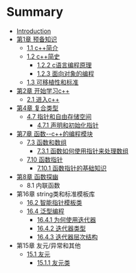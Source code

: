 # Summary

* [Introduction](README.md)
* [第1章 预备知识](di-yi-zhang.md)
  * [1.1 c++简介](di-yi-zhang/11-cjian-jie.md)
  * [1.2 c++简史](di-yi-zhang/12-cjian-shi.md)
    * [1.2.2 c语言编程原理](di-yi-zhang/12-cjian-shi/122-cyu-yan-bian-cheng-yuan-li.md)
    * [1.2.3 面向对象的编程](di-yi-zhang/12-cjian-shi/123-mian-xiang-dui-xiang-de-bian-cheng.md)
  * [1.3 可移植性和标准](di-yi-zhang/13-ke-yi-zhi-xing-he-biao-zhun.md)
* [第2章 开始学习c++](di-2-zhang-kai-shi-xue-xi-c-++.md)
  * [2.1 进入c++](di-2-zhang-kai-shi-xue-xi-c-++/21-jin-ru-c-++.md)
* [第4章 复合类型](di-4-zhang-fu-he-lei-xing.md)
  * [4.7 指针和自由存储空间](di-4-zhang-fu-he-lei-xing/47-zhi-zhen-he-zi-you-cun-chu-kong-jian.md)
    * [4.7.1 声明和初始化指针](di-4-zhang-fu-he-lei-xing/47-zhi-zhen-he-zi-you-cun-chu-kong-jian/471-sheng-ming-he-chu-shi-hua-zhi-zhen.md)
* [第7章 函数--c++的编程模块](di-7-zhang-han-6570-c-de-bian-cheng-mo-kuai.md)
  * [7.3 函数和数组](73-han-shu-he-shu-zu.md)
    * [7.3.1 函数如何使用指针来处理数组](73-han-shu-he-shu-zu/731-han-shu-ru-he-shi-yong-zhi-zhen-lai-chu-li-shu-zu.md)
  * [7.10 函数指针](710-han-shu-zhi-zhen.md)
    * [7.10.1 函数指针的基础知识](710-han-shu-zhi-zhen/7101-han-shu-zhi-zhen-de-ji-chu-zhi-shi.md)
* [第8章 函数探幽](di-8-zhang-han-shu-tan-you.md)
  * 8.1 内联函数
* 第16章 string类和标准模板库
  * [16.2 智能指针模板类](162-zhi-neng-zhi-zhen-mo-ban-lei.md)
  * [16.4 泛型编程](164-fan-xing-bian-cheng.md)
    * [16.4.1 为何使用迭代器](164-fan-xing-bian-cheng/1641-wei-he-shi-yong-die-dai-qi.md)
    * [16.4.2 迭代器类型](164-fan-xing-bian-cheng/1642-die-dai-qi-lei-xing.md)
    * [16.4.3 迭代器层次结构](164-fan-xing-bian-cheng/1643-die-dai-qi-ceng-ci-jie-gou.md)
* 第15章 友元/异常和其他
  * [15.1 友元](151-you-yuan.md)
    * [15.1.1 友元类](151-you-yuan/1511-you-yuan-lei.md)

